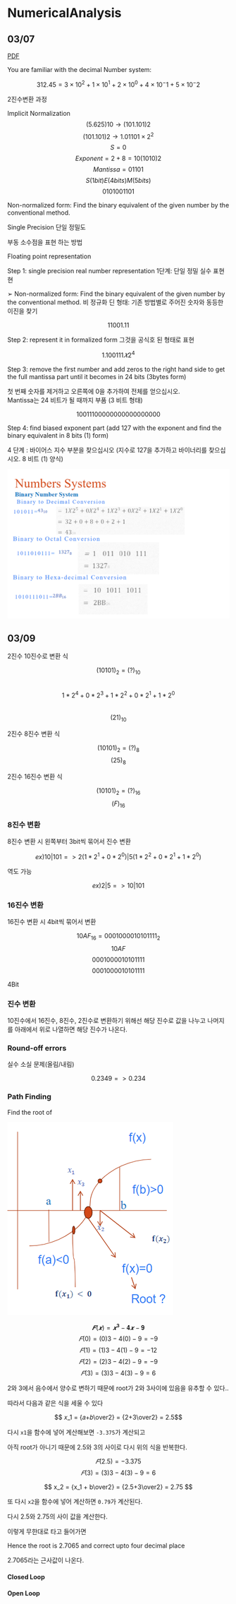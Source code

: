 # NumericalAnalysis

## 03/07  

[PDF](./Numerical%20analysis(week1,%20Lecture-1).pdf)

You are familiar with the decimal Number system:

$$ 312.45= 3×10^2 +1×10^1+ 2×10^0+ 4×10^−1+ 5×10^−2 $$

2진수변환 과정  

Implicit Normalization
$$ (5.625)10→(101.101)2 $$
$$ (101.101)2→1.01101 ×2^2 $$
$$ S=0 $$
$$ Exponent=2 +8=10 (1010)2 $$
$$ Mantissa=01101 $$
$$ S (1bit) E(4 bits) M (5 bits) $$
$$ 0 1010 01101 $$

Non-normalized form: Find the binary equivalent of  the given 
number by the conventional method.

Single Precision
단일 정밀도

부동 소수점을 표현 하는 방법

Floating point representation 

Step 1: single precision real number representation
1단계: 단일 정밀 실수 표현현

➢ Non-normalized form: Find the binary equivalent of  the given number by the conventional method. 
비 정규화 딘 형태: 기존 방법별로 주어진 숫자와 동등한 이진을 찾기

$$ 11001.11 $$

Step 2: represent it in formalized form
그것을 공식호 된 형태로 표현

$$ 1.100111𝑋2^4 $$

Step 3: remove the first number and add zeros to the right hand side to get the full 
mantissa part until it becomes in 24 bits (3bytes form)

첫 번째 숫자를 제거하고 오른쪽에 0을 추가하여 전체를 얻으십시오.  
Mantissa는 24 비트가 될 때까지 부품 (3 비트 형태)

$$ 100 1110 0000 0000 0000 0000 $$

Step 4: find biased exponent part (add 127 with the exponent and find the binary 
equivalent in 8 bits (1) form)

4 단계 : 바이어스 지수 부분을 찾으십시오 (지수로 127을 추가하고 바이너리를 찾으십시오. 8 비트 (1) 양식)

![이미지](./Image01.png)

## 03/09

2진수 10진수로 변환 식

$$ (10101)_{2} = (?)_{10} $$  
$$ 1 * 2^4 + 0 * 2^3 + 1 * 2^2 + 0 * 2^1 + 1 * 2^0$$  
$$ (21)_{10} $$

2진수 8진수 변환 식

$$ (10101)_{2} = (?)_{8} $$
$$ (25)_{8}$$

2진수 16진수 변환 식

$$ (10101)_{2} = (?)_{16} $$
$$ (F)_{16} $$


### 8진수 변환

8진수 변환 시 왼쪽부터 3bit씩 묶어서 진수 변환  

$$ ex) 10 | 101 => 2(1 * 2^1 + 0 * 2^0) |5(1 * 2^2 + 0 * 2^1 + 1* 2^0) $$

역도 가능  

$$ ex) 2 | 5 => 10 | 101$$

### 16진수 변환

16진수 변환 시 4bit씩 묶어서 변환  

$$ 10AF_{16} = 0001000010101111_{2} $$
$$ 1 0 A F $$
$$ 0001 0000 1010 1111 $$
$$ 0001000010101111 $$

4Bit

### 진수 변환

10진수에서 16진수, 8진수, 2진수로 변환하기 위해선 해당 진수로 값을 나누고 나머지를 아래에서 위로 나열하면 해당 진수가 나온다.

### Round-off errors

실수 소실 문제(올림/내림)

$$ 0.2349 => 0.234 $$

### Path Finding  

Find the root of 

![이미지](../week02/Image02.png)

$$ 𝑭(𝒙)=𝒙^𝟑 −𝟒𝒙−𝟗 $$
$$ 𝐹(0)=(0)3−4(0)−9 = −9 $$
$$ 𝐹(1)=(1)3−4(1)−9 = −12 $$
$$ 𝐹(2)=(2)3−4(2)−9 = −9 $$
$$ 𝐹(3)=(3)3−4(3)−9 = 6 $$

2와 3에서 음수에서 양수로 변하기 때문에 root가 2와 3사이에 있음을 유추할 수 있다..

따라서 다음과 같은 식을 세울 수 있다

$$ 𝑥_1 = {𝑎+𝑏\over2} = {2+3\over2} = 2.5$$

다시 `x1`을 함수에 넣어 계산해보면 `-3.375`가 계산되고

아직 root가 아니기 때문에 2.5와 3의 사이로 다시 위의 식을 반복한다.  

$$ 𝐹(2.5) = -3.375 $$
$$ 𝐹(3)=(3)3−4(3)−9 = 6 $$

$$ x_2 = {x_1 + b\over2} = {2.5+3\over2} = 2.75 $$

또 다시 `x2`을 함수에 넣어 계산하면 `0.79`가 계산된다.

다시 2.5와 2.75의 사이 값을 계산한다. 

이렇게 무한대로 타고 들어가면 

Hence the root is 2.7065 and correct upto four decimal place

2.7065라는 근사값이 나온다.

#### Closed Loop

#### Open Loop

